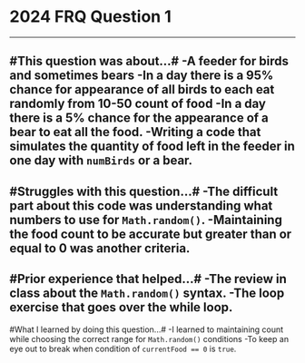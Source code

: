 # 2024 FRQ Question 1 
---
#This question was about...#
-A feeder for birds and sometimes bears
-In a day there is a 95% chance for appearance of all birds to each eat randomly from 10-50 count of food
-In a day there is a 5% chance for the appearance of a bear to eat all the food.
-Writing a code that simulates the quantity of food left in the feeder in one day with `numBirds` or a bear.
---
#Struggles with this question...#
-The difficult part about this code was understanding what numbers to use for `Math.random()`.
-Maintaining the food count to be accurate but greater than or equal to 0 was another criteria.
---
#Prior experience that helped...#
-The review in class about the `Math.random()` syntax.
-The loop exercise that goes over the while loop.
---
#What I learned by doing this question...#
-I learned to maintaining count while choosing the correct range for `Math.random()` conditions
-To keep an eye out to break when condition of `currentFood == 0` is `true`.
